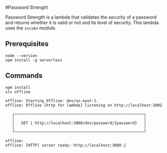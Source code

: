 #Password Strenght

Password Strength is a lambda that validates the security of a password and returns whether it is valid or not and its level of security.
This lambda uses the `zxcvbn` module.
## Prerequisites

``` shell
node --version
npm install -g serverless
```

## Commands

``` shell
npm install
sls offline
```

``` shell
offline: Starting Offline: dev/us-east-1.
offline: Offline [http for lambda] listening on http://localhost:3002

   ┌─────────────────────────────────────────────────────────┐
   │                                                         │
   │   GET | http://localhost:3000/dev/password/{password}   │
   │                                                         │
   └─────────────────────────────────────────────────────────┘

offline:
offline: [HTTP] server ready: http://localhost:3000 🚀
```
